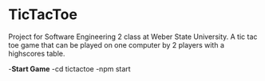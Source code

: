 # TicTacToe
Project for Software Engineering 2 class at Weber State University. A tic tac toe game that can be played on one computer by 2 players with a highscores table.

-**Start Game**
-cd tictactoe
-npm start
